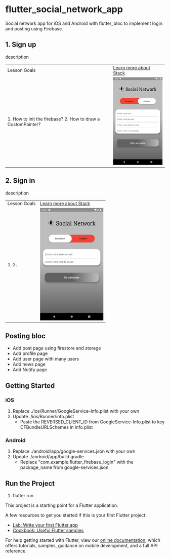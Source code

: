 # flutter_social_network_app

Social network app for iOS and Android with flutter_bloc to implement login and posting using Firebase.

## 1. Sign up 
description 
<table>
    <tr>
        <td>Lesson Goals</td>
        <td><a href="https://www.youtube.com/watch?v=liEGSeD3Zt8">Learn more about Stack</a></td>
    </tr>
      <tr>
        <td>
          1. How to init the firebase?
          2. How to draw a CustomPainter?      
        </td>
        <td><img src="assets/sign_up.png" width="200"></td>
      </tr>
</table>

## 2. Sign in 
description 
<table>
    <tr  width="500px">
        <td>Lesson Goals</td>
        <td><a href="https://www.youtube.com/watch?v=liEGSeD3Zt8">Learn more about Stack</a></td>
    </tr>
      <tr>
        <td>
          1. 
          2.      
        </td>
        <td><img src="assets/sign_in.png" width="200"></td>
      </tr>
</table>

## Posting bloc

- Add post page using firestore and storage
- Add profile page 
- Add user page with many users
- Add news page
- Add Notify page

## Getting Started

### iOS

1. Replace ./ios/Runner/GoogleService-Info.plist with your own
2. Update ./ios/Runner/info.plist
    - Paste the REVERSED_CLIENT_ID from GoogleService-Info.plist to key CFBundleURLSchemes in info.plist

### Android

1. Replace ./android/app/google-services.json with your own
2. Update ./android/app/build.gradle
    - Replace "com.example.flutter_firebase_login" with the package_name from google-services.json


## Run the Project 

1. flutter run

This project is a starting point for a Flutter application.

A few resources to get you started if this is your first Flutter project:

- [Lab: Write your first Flutter app](https://flutter.dev/docs/get-started/codelab)
- [Cookbook: Useful Flutter samples](https://flutter.dev/docs/cookbook)

For help getting started with Flutter, view our
[online documentation](https://flutter.dev/docs), which offers tutorials,
samples, guidance on mobile development, and a full API reference.
